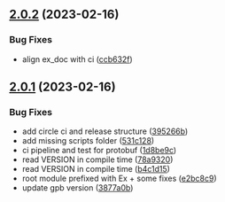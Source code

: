## [2.0.2](https://github.com/coingaming/exprotobuf2/compare/v2.0.1...v2.0.2) (2023-02-16)


### Bug Fixes

* align ex_doc with ci ([ccb632f](https://github.com/coingaming/exprotobuf2/commit/ccb632faba0206ffbc137d7f14b6a3b28dd14726))

## [2.0.1](https://github.com/coingaming/exprotobuf2/compare/v2.0.0...v2.0.1) (2023-02-16)


### Bug Fixes

* add circle ci and release structure ([395266b](https://github.com/coingaming/exprotobuf2/commit/395266b318a166f47fe92ca032ab5815ae8913f0))
* add missing scripts folder ([531c128](https://github.com/coingaming/exprotobuf2/commit/531c128b26a7bccb951daf81f5a236efa6312de9))
* ci pipeline and test for protobuf ([1d8be9c](https://github.com/coingaming/exprotobuf2/commit/1d8be9c4caa09177ef9a52cc3a73886418b746d4))
* read VERSION in compile time ([78a9320](https://github.com/coingaming/exprotobuf2/commit/78a93206e94b374d5c564ec00ae692e8ec987888))
* read VERSION in compile time ([b4c1d15](https://github.com/coingaming/exprotobuf2/commit/b4c1d1553173474026433dbcd5c77fe1ccc8150d))
* root module prefixed with Ex + some fixes ([e2bc8c9](https://github.com/coingaming/exprotobuf2/commit/e2bc8c9c2501655f840f405105628c302fc27f71))
* update gpb version ([3877a0b](https://github.com/coingaming/exprotobuf2/commit/3877a0ba565a586b62863af2b177443f6610c110))
